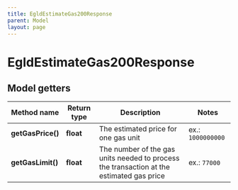 ```yaml
---
title: EgldEstimateGas200Response
parent: Model
layout: page
---
```


# EgldEstimateGas200Response

## Model getters

Method name | Return type | Description | Notes
------------ | ------------- | ------------- | -------------
**getGasPrice()** | **float** | The estimated price for one gas unit | ex.: `1000000000`
**getGasLimit()** | **float** | The number of the gas units needed to process the transaction at the estimated gas price | ex.: `77000`

